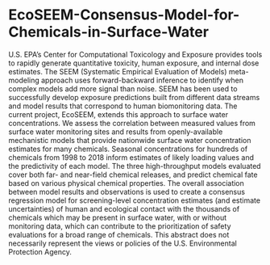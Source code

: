 # EcoSEEM-Consensus-Model-for-Chemicals-in-Surface-Water

U.S. EPA’s Center for Computational Toxicology and Exposure provides tools to rapidly generate quantitative toxicity, human exposure, and internal dose estimates. The SEEM (Systematic Empirical Evaluation of Models) meta-modeling approach uses forward-backward inference to identify when complex models add more signal than noise. SEEM has been used to successfully develop exposure predictions built from different data streams and model results that correspond to human biomonitoring data. The current project, EcoSEEM, extends this approach to surface water concentrations. We assess the correlation between measured values from surface water monitoring sites and results from openly-available mechanistic models that provide nationwide surface water concentration estimates for many chemicals. Seasonal concentrations for hundreds of chemicals from 1998 to 2018 inform estimates of likely loading values and the predictivity of each model. The three high-throughput models evaluated cover both far- and near-field chemical releases, and predict chemical fate based on various physical chemical properties. The overall association between model results and observations is used to create a consensus regression model for screening-level concentration estimates (and estimate uncertainties) of human and ecological contact with the thousands of chemicals which may be present in surface water, with or without monitoring data, which can contribute to the prioritization of safety evaluations for a broad range of chemicals. This abstract does not necessarily represent the views or policies of the U.S. Environmental Protection Agency. 
